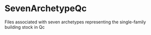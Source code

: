 # SevenArchetypeQc
Files associated with seven archetypes representing the single-family building stock in Qc
